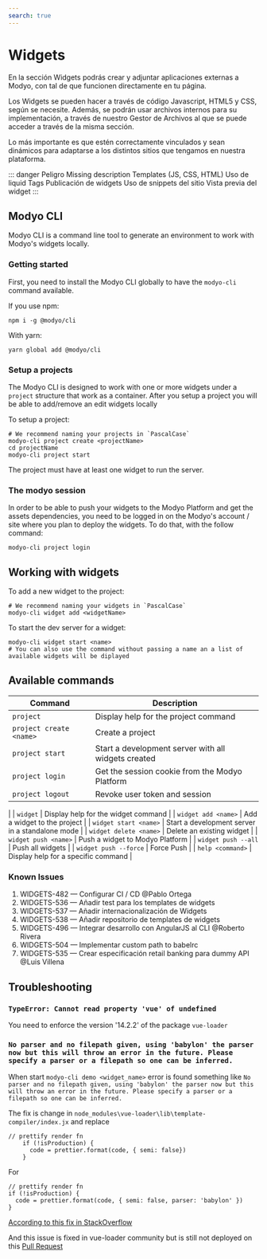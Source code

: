 ```yaml
---
search: true
---
```


# Widgets

En la sección Widgets podrás crear y adjuntar aplicaciones externas a Modyo, con tal de que funcionen directamente en tu página.

Los Widgets se pueden hacer a través de código Javascript, HTML5 y CSS, según se necesite. Además, se podrán usar archivos internos para su implementación, a través de nuestro Gestor de Archivos al que se puede acceder a través de la misma sección.

Lo más importante es que estén correctamente vinculados y sean dinámicos para adaptarse a los distintos sitios que tengamos en nuestra plataforma.

::: danger Peligro
Missing description
Templates (JS, CSS, HTML)
Uso de liquid
Tags
Publicación de widgets
Uso de snippets del sitio
Vista previa del widget
:::

## Modyo CLI

Modyo CLI is a command line tool to generate an environment to work with Modyo's widgets locally.

### Getting started

First, you need to install the Modyo CLI globally to have the `modyo-cli` command available.

If you use npm:

```
npm i -g @modyo/cli
```

With yarn:

```
yarn global add @modyo/cli
```

### Setup a projects

The Modyo CLI is designed to work with one or more widgets under a `project` structure that work as a container. After you setup a project you will be able to add/remove an edit widgets locally

To setup a project:

```
# We recommend naming your projects in `PascalCase`
modyo-cli project create <projectName>
cd projectName
modyo-cli project start
```

The project must have at least one widget to run the server.

### The modyo session

In order to be able to push your widgets to the Modyo Platform and get the assets dependencies, you need to be logged in on the Modyo's account / site where you plan to deploy the widgets. To do that, with the follow command:

```
modyo-cli project login
```

## Working with widgets

To add a new widget to the project:

```
# We recommend naming your widgets in `PascalCase`
modyo-cli widget add <widgetName>
```

To start the dev server for a widget:

```
modyo-cli widget start <name>
# You can also use the command without passing a name an a list of available widgets will be diplayed
```

## Available commands

| Command                 | Description                                         |
|-------------------------|-----------------------------------------------------|
| `project`               | Display help for the project command                |
| `project create <name>` | Create a project                                    |
| `project start`         | Start a development server with all widgets created |
| `project login`         | Get the session cookie from the Modyo Platform      |
| `project logout`        | Revoke user token and session
|
| `widget`                | Display help for the widget command
|
| `widget add <name>`     | Add a widget to the project                         |
| `widget start <name>`   | Start a development server in a standalone mode     |
| `widget delete <name>`  | Delete an existing widget                           |
| `widget push <name>`    | Push a widget to Modyo Platform                     |
| `widget push --all`     | Push all widgets                                    |
| `widget push --force`   | Force Push                                          |
| `help <command>`        | Display help for a specific command                 |

### Known Issues

1. WIDGETS-482 — Configurar CI / CD @Pablo Ortega
2. WIDGETS-536 — Añadir test para los templates de widgets
3. WIDGETS-537 — Añadir internacionalización de Widgets
4. WIDGETS-538 — Añadir repositorio de templates de widgets
5. WIDGETS-496 — Integrar desarrollo con AngularJS al CLI @Roberto Rivera
6. WIDGETS-504 — Implementar custom path to babelrc
7. WIDGETS-535 — Crear especificación retail banking para dummy API @Luis Villena

## Troubleshooting

### `TypeError: Cannot read property 'vue' of undefined`

You need to enforce the version '14.2.2' of the package `vue-loader`

### `No parser and no filepath given, using 'babylon' the parser now but this will throw an error in the future. Please specify a parser or a filepath so one can be inferred.`

When start `modyo-cli demo <widget_name>` error is found something like `No parser and no filepath given, using 'babylon' the parser now but this will throw an error in the future. Please specify a parser or a filepath so one can be inferred.`

The fix is change in `node_modules\vue-loader\lib\template-compiler/index.jx` and replace

```
// prettify render fn
    if (!isProduction) {
      code = prettier.format(code, { semi: false})
    }
```

For

```
// prettify render fn
if (!isProduction) {
  code = prettier.format(code, { semi: false, parser: 'babylon' })
}
```

[According to this fix in StackOverflow](https://stackoverflow.com/questions/50561649/module-build-failed-error-no-parser-and-no-file-path-given-couldnt-infer-a-p)

And this issue is fixed in vue-loader community but is still not deployed on this [Pull Request](https://github.com/vuejs/vue-loader/pull/1323/files)
